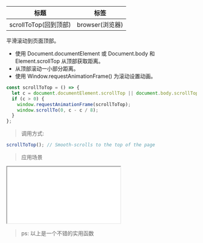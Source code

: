| 标题                  | 标签            |
| --------------------- | --------------- |
| scrollToTop(回到顶部) | browser(浏览器) |

平滑滚动到页面顶部。

- 使用 Document.documentElement 或 Document.body 和 Element.scrollTop 从顶部获取距离。
- 从顶部滚动一小部分距离。
- 使用 Window.requestAnimationFrame() 为滚动设置动画。

```js
const scrollToTop = () => {
  let c = document.documentElement.scrollTop || document.body.scrollTop;
  if (c > 0) {
    window.requestAnimationFrame(scrollToTop);
    window.scrollTo(0, c - c / 8);
  }
};
```

> 调用方式:

```js
scrollToTop(); // Smooth-scrolls to the top of the page
```

> 应用场景

<iframe src="codes/javascript/html/scrollToTop.html"></iframe>

> ps: 以上是一个不错的实用函数
